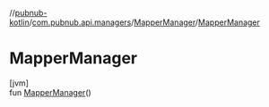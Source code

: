 //[pubnub-kotlin](../../../index.md)/[com.pubnub.api.managers](../index.md)/[MapperManager](index.md)/[MapperManager](-mapper-manager.md)

# MapperManager

[jvm]\
fun [MapperManager](-mapper-manager.md)()
